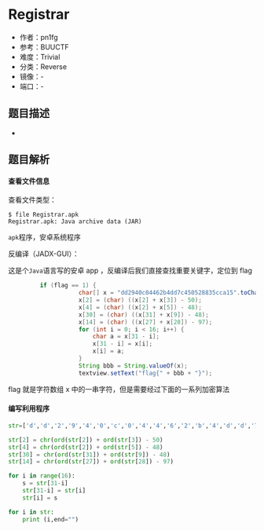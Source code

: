 # Registrar

- 作者：pn1fg
- 参考：BUUCTF
- 难度：Trivial
- 分类：Reverse
- 镜像：-
- 端口：-

## 题目描述

-

## 题目解析
#### 查看文件信息

查看文件类型：

```shell
$ file Registrar.apk
Registrar.apk: Java archive data (JAR)
```

`apk`程序，安卓系统程序

反编译（JADX-GUI）：

这是个`Java`语言写的安卓 app ，反编译后我们直接查找重要关键字，定位到 flag

```java
         if (flag == 1) {
                    char[] x = "dd2940c04462b4dd7c450528835cca15".toCharArray();
                    x[2] = (char) ((x[2] + x[3]) - 50);
                    x[4] = (char) ((x[2] + x[5]) - 48);
                    x[30] = (char) ((x[31] + x[9]) - 48);
                    x[14] = (char) ((x[27] + x[28]) - 97);
                    for (int i = 0; i < 16; i++) {
                        char a = x[31 - i];
                        x[31 - i] = x[i];
                        x[i] = a;
                    }
                    String bbb = String.valueOf(x);
                    textview.setText("flag{" + bbb + "}");
```

flag 就是字符数组 x 中的一串字符，但是需要经过下面的一系列加密算法

#### 编写利用程序

```python
str=['d','d','2','9','4','0','c','0','4','4','6','2','b','4','d','d','7','c','4','5','0','5','2','8','8','3','5','c','c','a','1','5']

str[2] = chr(ord(str[2]) + ord(str[3]) - 50)
str[4] = chr(ord(str[2]) + ord(str[5]) - 48)
str[30] = chr(ord(str[31]) + ord(str[9]) - 48)
str[14] = chr(ord(str[27]) + ord(str[28]) - 97)

for i in range(16):
    s = str[31-i]
    str[31-i] = str[i]
    str[i] = s

for i in str:
    print (i,end="")
```
